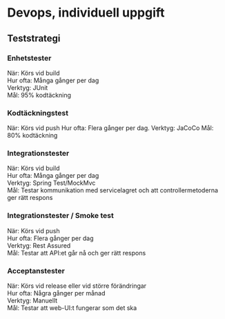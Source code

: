 # Devops, individuell uppgift

## Teststrategi

### Enhetstester
När: Körs vid build  
Hur ofta: Många gånger per dag  
Verktyg: JUnit  
Mål: 95% kodtäckning  

### Kodtäckningstest
När: Körs vid push
Hur ofta: Flera gånger per dag.
Verktyg: JaCoCo
Mål: 80% kodtäckning

### Integrationstester
När: Körs vid build  
Hur ofta: Många gånger per dag  
Verktyg: Spring Test/MockMvc  
Mål: Testar kommunikation med servicelagret och att controllermetoderna ger rätt respons

### Integrationstester / Smoke test
När: Körs vid push  
Hur ofta: Flera gånger per dag  
Verktyg: Rest Assured  
Mål: Testar att API:et går nå och ger rätt respons  

### Acceptanstester
När: Körs vid release eller vid större förändringar  
Hur ofta: Några gånger per månad  
Verktyg: Manuellt  
Mål: Testar att web-UI:t fungerar som det ska  
